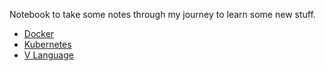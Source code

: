 Notebook to take some notes through my journey to learn some new stuff.

- [Docker](docker/Docker.md)
- [Kubernetes](kubernetes/Kubernetes.md)
- [V Language](vlang/vLang.md)
